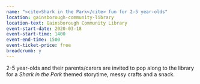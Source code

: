 ```yaml
---
name: "<cite>Shark in the Park</cite> fun for 2-5 year-olds"
location: gainsborough-community-library
location-text: Gainsborough Community Library
event-start-date: 2020-03-18
event-start-time: 1400
event-end-time: 1500
event-ticket-price: free
breadcrumb: y
---
```


2-5 year-olds and their parents/carers are invited to pop along to the library for a <cite>Shark in the Park</cite> themed storytime, messy crafts and a snack.
